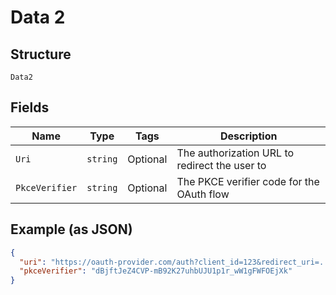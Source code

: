
# Data 2

## Structure

`Data2`

## Fields

| Name | Type | Tags | Description |
|  --- | --- | --- | --- |
| `Uri` | `string` | Optional | The authorization URL to redirect the user to |
| `PkceVerifier` | `string` | Optional | The PKCE verifier code for the OAuth flow |

## Example (as JSON)

```json
{
  "uri": "https://oauth-provider.com/auth?client_id=123&redirect_uri=...",
  "pkceVerifier": "dBjftJeZ4CVP-mB92K27uhbUJU1p1r_wW1gFWFOEjXk"
}
```

